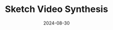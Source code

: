 ---
title: "Sketch Video Synthesis"
collection: publications
category: manuscripts
permalink: /publication/2024-08-30-Sketch_Video_Synthesis
# excerpt: "<em>Brief1: This paper introduces a framework for sketchizing videos using Bézier curves, CLIP features, and a 2D atlas network, enabling sketch-based video editing.</em><img src='/images/sks_teaser.gif'>"
excerpt: "<img src='/images/sks_teaser.gif'><em>Brief: This paper introduces a framework for sketchizing videos using Bézier curves, CLIP features, and a 2D atlas network, enabling sketch-based video editing.</em>"
date: 2024-08-30
venue: 'Computer Graphics Forum'
authors: 'Yudian Zheng, Xiaodong Cun<sup>*</sup>, Menghan Xia, Chi-Man Pun'
link: 'https://sketchvideo.github.io'
paperurl: 'https://onlinelibrary.wiley.com/doi/full/10.1111/cgf.15044'
projecturl: 'https://sketchvideo.github.io'
githuburl: 'https://github.com/yudianzheng/SketchVideo'
---